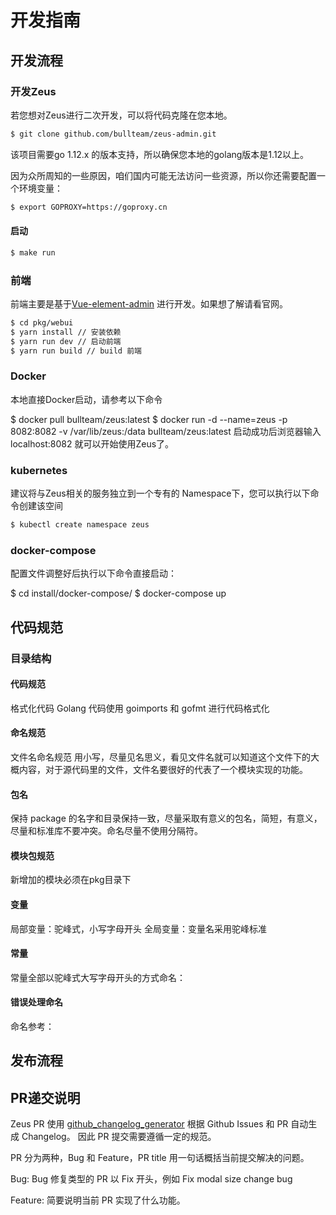 # 开发指南
## 开发流程

### 开发Zeus
若您想对Zeus进行二次开发，可以将代码克隆在您本地。
```bash
$ git clone github.com/bullteam/zeus-admin.git
```

该项目需要go 1.12.x 的版本支持，所以确保您本地的golang版本是1.12以上。

因为众所周知的一些原因，咱们国内可能无法访问一些资源，所以你还需要配置一个环境变量：
```bash
$ export GOPROXY=https://goproxy.cn
```

#### 启动
```bash
$ make run
```

### 前端
前端主要是基于[Vue-element-admin](https://panjiachen.gitee.io/vue-element-admin/)  进行开发。如果想了解请看官网。

```bash
$ cd pkg/webui
$ yarn install // 安装依赖
$ yarn run dev // 启动前端
$ yarn run build // build 前端
```

### Docker
本地直接Docker启动，请参考以下命令

$ docker pull bullteam/zeus:latest
$ docker run -d --name=zeus -p 8082:8082 -v /var/lib/zeus:/data bullteam/zeus:latest
启动成功后浏览器输入 localhost:8082 就可以开始使用Zeus了。

### kubernetes
建议将与Zeus相关的服务独立到一个专有的 Namespace下，您可以执行以下命令创建该空间
```bash
$ kubectl create namespace zeus
```

### docker-compose
配置文件调整好后执行以下命令直接启动：

$ cd install/docker-compose/
$ docker-compose up

## 代码规范
### 目录结构
#### 代码规范
格式化代码
Golang 代码使用 goimports 和 gofmt 进行代码格式化

#### 命名规范
文件名命名规范
用小写，尽量见名思义，看见文件名就可以知道这个文件下的大概内容，对于源代码里的文件，文件名要很好的代表了一个模块实现的功能。

#### 包名
保持 package 的名字和目录保持一致，尽量采取有意义的包名，简短，有意义，尽量和标准库不要冲突。命名尽量不使用分隔符。

#### 模块包规范
新增加的模块必须在pkg目录下

#### 变量
局部变量：驼峰式，小写字母开头
全局变量：变量名采用驼峰标准

#### 常量
常量全部以驼峰式大写字母开头的方式命名：

#### 错误处理命名


命名参考：



## 发布流程

## PR递交说明

Zeus PR 使用 [github_changelog_generator](https://github.com/github-changelog-generator/github-changelog-generator) 根据 Github Issues 和 PR 自动生成 Changelog。 因此 PR 提交需要遵循一定的规范。

PR 分为两种，Bug 和 Feature，PR title 用一句话概括当前提交解决的问题。

Bug: Bug 修复类型的 PR 以 Fix 开头，例如 Fix modal size change bug

Feature: 简要说明当前 PR 实现了什么功能。